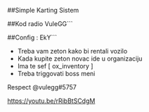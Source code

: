 ##Simple Karting Sistem

##Kod radio VuleGG```

##Config : EkY```


- Treba vam zeton kako bi rentali vozilo
- Kada kupite zeton novac ide u organizaciju
- Ima te sef [ ox_inventory ]
- Treba triggovati boss meni

Respect @vulegg#5757


https://youtu.be/rRibBtSCdgM
